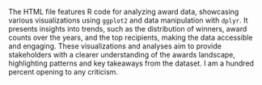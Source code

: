 The HTML file features R code for analyzing award data, showcasing various visualizations using `ggplot2` and data manipulation with `dplyr`. It presents insights into trends, such as the distribution of winners, award counts over the years, and the top recipients, making the data accessible and engaging. These visualizations and analyses aim to provide stakeholders with a clearer understanding of the awards landscape, highlighting patterns and key takeaways from the dataset. I am a hundred percent opening to any criticism. 
